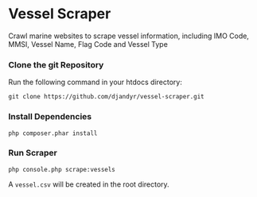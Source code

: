 Vessel Scraper
========================

Crawl marine websites to scrape vessel information, including IMO Code, MMSI, Vessel Name, Flag Code and Vessel Type

### Clone the git Repository

Run the following command in your htdocs directory:

```
git clone https://github.com/djandyr/vessel-scraper.git
```    

### Install Dependencies

```
php composer.phar install
```

### Run Scraper

```
php console.php scrape:vessels
```

A `vessel.csv` will be created in the root directory.

